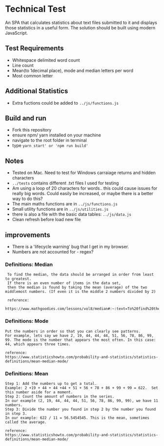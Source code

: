 # Technical Test

An SPA that calculates statistics about text files submitted to it and displays those statistics in a useful form. The solution should be built using modern JavaScript.

## Test Requirements
- Whitespace delimited word count
- Line count
- Mean(to 1decimal place), mode and median letters per word
- Most common letter

## Additional Statistics
- Extra fuctions could be added to ```../js/functions.js```

## Build and run
- Fork this repository
- ensure npm/ yarn installed on your machine
- navigate to the root folder in terminal
- type ```yarn start' or 'npm run build'```

## Notes
- Tested on Mac. Need to test for Windows carraiage returns and hidden characters
- ```../tests``` contains different .txt files I used for testing
- Am using a loop of 20 characters for words.. this could cause issues for really big words. Could easily be increased, or maybe there is a better way to do this? 
- The main maths functions are in ```../js/functions.js``` 
- Small utility functions are in ```../js/utilities.js``` 
- there is also a file with the basic data tables: ```../js/data.js```
- Clean refresh before load new file

## improvements
- There is a 'lifecycle warning' bug that I get in my browser. 
- Numbers are not accounted for - regex?

### Definitions: Median
     To find the median, the data should be arranged in order from least to greatest. 
     If there is an even number of items in the data set, 
     then the median is found by taking the mean (average) of the two middlemost numbers. (If even it is the middle 2 numbers divided by 2)

     reference:
     https://www.mathgoodies.com/lessons/vol8/median#:~:text=To%20find%20the%20median%2C%20the%20data%20should%20be%20arranged%20in,of%20the%20two%20middlemost%20numbers.

### Definitions: Mode
    Put the numbers in order so that you can clearly see patterns.
    For example, lets say we have 2, 19, 44, 44, 44, 51, 56, 78, 86, 99, 99. The mode is the number that appears the most often. In this case: 44, which appears three times.

    reference:
    https://www.statisticshowto.com/probability-and-statistics/statistics-definitions/mean-median-mode/

### Definitions: Mean
    Step 1: Add the numbers up to get a total.
    Example: 2 +19 + 44 + 44 +44 + 51 + 56 + 78 + 86 + 99 + 99 = 622.  Set this number aside for a moment.
    Step 2: Count the amount of numbers in the series.
    In our example (2, 19, 44, 44, 44, 51, 56, 78, 86, 99, 99), we have 11 numbers.
    Step 3: Divide the number you found in step 2 by the number you found in step 3.
    In our example: 622 / 11 = 56.5454545. This is the mean, sometimes called the average.

    reference:
    https://www.statisticshowto.com/probability-and-statistics/statistics-definitions/mean-median-mode/


